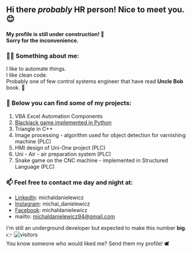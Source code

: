 ## Hi there *probably* HR person!  Nice to meet you. 😊
#### My profile is still under construction! 🔧 </br> Sorry for the inconvenience.

### 	:superhero_man: Something about me:  
I like to automate things. </br> I like clean code. </br> Probably one of few control systems engineer that have read **Uncle Bob** book. 👴
  
### :file_folder: Below you can find _**some**_ of my projects:
1. VBA Excel Automation Components
2. <a href="https://github.com/michaldanielewicz/Blackjack-Python/blob/master/README.md">Blackjack game implemented in Python</a> 
3. Triangle in C++
4. Image processing - algorithm used for object detection for varnishing machine (PLC)
5. HMI design of Uni-One project (PLC)
6. Uni - Air - air preparation system (PLC)
7. Snake game on the CNC machine - implemented in Structured Language (PLC)
  
### 📫 Feel free to contact me day and night at: 
- <a href="https://www.linkedin.com/in/michaldanielewicz/">LinkedIn</a>: michaldanielewicz
- <a href="https://www.instagram.com/michal_danielewicz/">Instagram</a>: michal_danielewicz
- <a href="https://www.facebook.com/michaldanieIewicz/">Facebook</a>: michaldanieIewicz
- mailto: michaldanielewicz94@gmail.com

I'm still an underground developer but expected to make this number **big**. 👉 ![visitors](https://visitor-badge.glitch.me/badge?page_id=michaldanielewicz.visitor-badge)  
You know someone who would liked me? Send them my profile! :dove:
